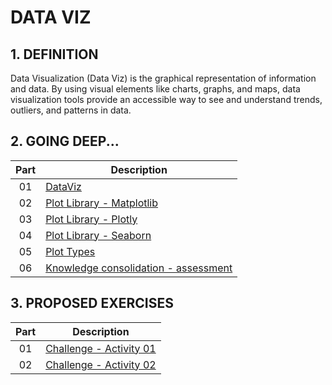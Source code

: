 # DATA VIZ

## 1. DEFINITION

Data Visualization (Data Viz) is the graphical representation of information and data. 
By using visual elements like charts, graphs, and maps, data visualization tools provide an accessible way 
to see and understand trends, outliers, and patterns in data.

## 2. GOING DEEP...

| Part | Description                                                                 |
|:----:|-----------------------------------------------------------------------------|
|  01  | [DataViz](modules/01-dataviz/dataviz_introduction.md)                       |
|  02  | [Plot Library - Matplotlib](modules/02-matplotlib/main.ipynb)               |
|  03  | [Plot Library - Plotly](modules/03-plotly/main.ipynb)                       |
|  04  | [Plot Library - Seaborn](modules/04-seaborn/seaborn.md)                     |
|  05  | [Plot Types](modules/05-plot_types/main.ipynb)                              |
|  06  | [Knowledge consolidation - assessment](./topics/knowledge_consolidation.md) |

## 3. PROPOSED EXERCISES

| Part | Description                                                   |
|:----:|---------------------------------------------------------------|
|  01  | [Challenge - Activity 01](./challenge/activity_01/main.ipynb) |
|  02  | [Challenge - Activity 02](./challenge/activity_02/main.ipynb) |
